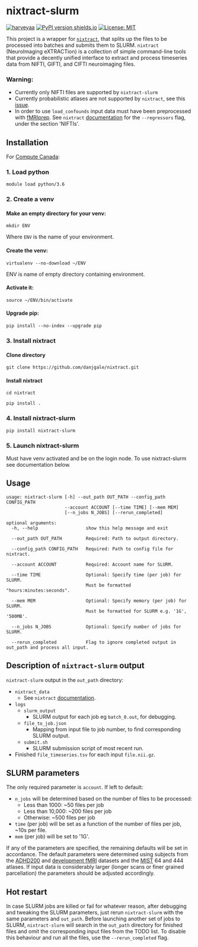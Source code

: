 # nixtract-slurm
[![harveyaa](https://circleci.com/gh/harveyaa/nixtract-slurm.svg?style=svg)](<LINK>)
[![PyPI version shields.io](https://img.shields.io/pypi/v/pynm.svg)](https://pypi.org/project/nixtract-slurm/)
[![License: MIT](https://img.shields.io/badge/License-MIT-yellow.svg)](https://opensource.org/licenses/MIT)

This project is a wrapper for [`nixtract`](https://github.com/danjgale/nixtract), that splits up the files to be processed into batches and submits them to SLURM.
`nixtract` (NeuroImaging eXTRACTion) is a collection of simple command-line tools that provide a decently unified interface to extract and process timeseries data from NIFTI, GIFTI, and CIFTI neuroimaging files.

### Warning:
  - Currently only NIFTI files are supported by `nixtract-slurm`
  - Currently probabilistic atlases are not supported by `nixtract`, see this [issue](https://github.com/danjgale/nixtract/issues/15).
  - In order to use `load_confounds` input data must have been preprocessed with [fMRIprep](https://fmriprep.org/en/stable/). See `nixtract` [documentation](https://github.com/danjgale/nixtract) for the `--regressors` flag, under the section 'NIFTIs'.


## Installation
For [Compute Canada](https://www.computecanada.ca/):

### 1. Load python
`module load python/3.6`

### 2. Create a venv
#### Make an empty directory for your venv:
`mkdir ENV`

Where `ENV` is the name of your environment.

#### Create the venv:
`virtualenv --no-download ~/ENV`

ENV is name of empty directory containing environment.

#### Activate it:
`source ~/ENV/bin/activate`
#### Upgrade pip:
`pip install --no-index --upgrade pip`

### 3. Install nixtract
#### Clone directory
`git clone https://github.com/danjgale/nixtract.git`
#### Install nixtract
`cd nixtract`

`pip install .`

### 4. Install nixtract-slurm
`pip install nixtract-slurm`

### 5. Launch nixtract-slurm
Must have venv activated and be on the login node. To use nixtract-slurm see documentation below.

## Usage
```
usage: nixtract-slurm [-h] --out_path OUT_PATH --config_path CONFIG_PATH
                      --account ACCOUNT [--time TIME] [--mem MEM]
                      [--n_jobs N_JOBS] [--rerun_completed]

optional arguments:
  -h, --help                  show this help message and exit
  
  --out_path OUT_PATH         Required: Path to output directory.
  
  --config_path CONFIG_PATH   Required: Path to config file for nixtract.
  
  --account ACCOUNT           Required: Account name for SLURM.
  
  --time TIME                 Optional: Specify time (per job) for SLURM. 
                              Must be formatted "hours:minutes:seconds".
                              
  --mem MEM                   Optional: Specify memory (per job) for SLURM.
                              Must be formatted for SLURM e.g. '1G', '500MB'.
  
  --n_jobs N_JOBS             Optional: Specify number of jobs for SLURM.
  
  --rerun_completed           Flag to ignore completed output in out_path and process all input.

```
## Description of `nixtract-slurm` output
`nixtract-slurm` output in the `out_path` directory:
 - `nixtract_data`
    - See `nixtract` [documentation](https://github.com/danjgale/nixtract).
 - `logs` 
     - `slurm_output`
        - SLURM output for each job eg `batch_0.out`, for debugging. 
     - `file_to_job.json`
        - Mapping from input file to job number, to find corresponding SLURM output.
     - `submit.sh`
        - SLURM submission script of most recent run. 
 - Finished `file_timeseries.tsv` for each input `file.nii.gz`.

## SLURM parameters
The only required parameter is `account`. If left to default:
  - `n_jobs` will be determined based on the number of files to be processed:
      - Less than 1000: ~50 files per job
      - Less than 10,000: ~200 files per job
      - Otherwise: ~500 files per job
  - `time` (per job) will be set as a function of the number of files per job, ~10s per file.
  - `mem` (per job) will be set to '1G'.
 
If any of the parameters are specified, the remaining defaults will be set in accordance. The default parameters were determined using subjects from the [ADHD200](https://nilearn.github.io/modules/generated/nilearn.datasets.fetch_adhd.html) and [development fMRI](https://nilearn.github.io/modules/generated/nilearn.datasets.fetch_development_fmri.html) datasets and the [MIST](https://mniopenresearch.org/articles/1-3) 64 and 444 atlases. If input data is considerably larger (longer scans or finer grained parcellation) the parameters should be adjusted accordingly.

## Hot restart
In case SLURM jobs are killed or fail for whatever reason, after debugging and tweaking the SLURM parameters, just rerun `nixtract-slurm` with the same parameters and `out_path`. Before launching another set of jobs to SLURM, `nixtract-slurm` will search in the `out_path` directory for finished files and omit the corresponding input files from the TODO list.
To disable this behaviour and run all the files, use the `--rerun_completed` flag.
